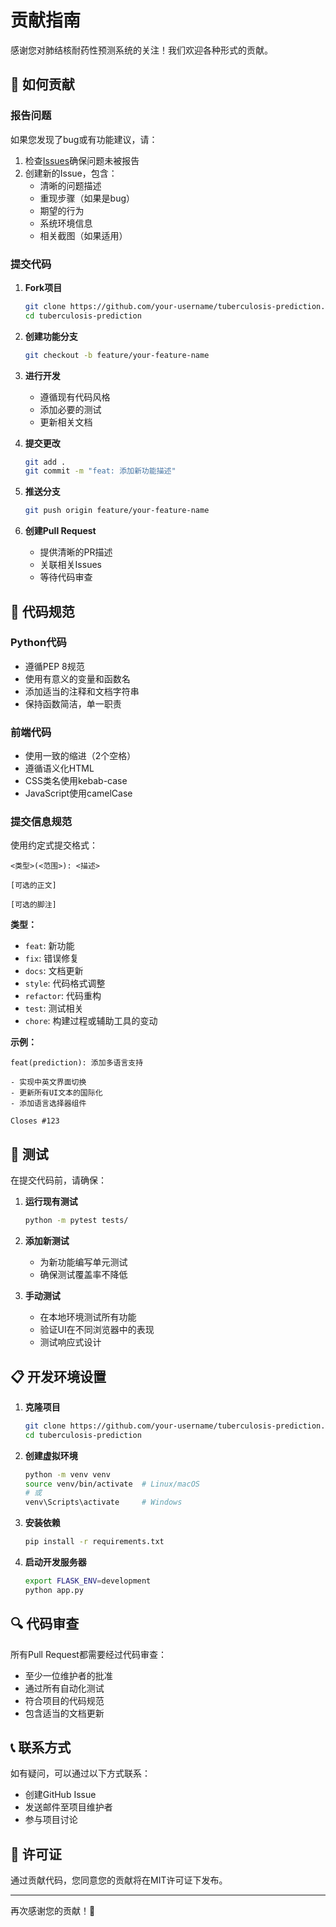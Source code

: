 # 贡献指南

感谢您对肺结核耐药性预测系统的关注！我们欢迎各种形式的贡献。

## 🤝 如何贡献

### 报告问题

如果您发现了bug或有功能建议，请：

1. 检查[Issues](../../issues)确保问题未被报告
2. 创建新的Issue，包含：
   - 清晰的问题描述
   - 重现步骤（如果是bug）
   - 期望的行为
   - 系统环境信息
   - 相关截图（如果适用）

### 提交代码

1. **Fork项目**
   ```bash
   git clone https://github.com/your-username/tuberculosis-prediction.git
   cd tuberculosis-prediction
   ```

2. **创建功能分支**
   ```bash
   git checkout -b feature/your-feature-name
   ```

3. **进行开发**
   - 遵循现有代码风格
   - 添加必要的测试
   - 更新相关文档

4. **提交更改**
   ```bash
   git add .
   git commit -m "feat: 添加新功能描述"
   ```

5. **推送分支**
   ```bash
   git push origin feature/your-feature-name
   ```

6. **创建Pull Request**
   - 提供清晰的PR描述
   - 关联相关Issues
   - 等待代码审查

## 📝 代码规范

### Python代码
- 遵循PEP 8规范
- 使用有意义的变量和函数名
- 添加适当的注释和文档字符串
- 保持函数简洁，单一职责

### 前端代码
- 使用一致的缩进（2个空格）
- 遵循语义化HTML
- CSS类名使用kebab-case
- JavaScript使用camelCase

### 提交信息规范

使用约定式提交格式：

```
<类型>(<范围>): <描述>

[可选的正文]

[可选的脚注]
```

**类型：**
- `feat`: 新功能
- `fix`: 错误修复
- `docs`: 文档更新
- `style`: 代码格式调整
- `refactor`: 代码重构
- `test`: 测试相关
- `chore`: 构建过程或辅助工具的变动

**示例：**
```
feat(prediction): 添加多语言支持

- 实现中英文界面切换
- 更新所有UI文本的国际化
- 添加语言选择器组件

Closes #123
```

## 🧪 测试

在提交代码前，请确保：

1. **运行现有测试**
   ```bash
   python -m pytest tests/
   ```

2. **添加新测试**
   - 为新功能编写单元测试
   - 确保测试覆盖率不降低

3. **手动测试**
   - 在本地环境测试所有功能
   - 验证UI在不同浏览器中的表现
   - 测试响应式设计

## 📋 开发环境设置

1. **克隆项目**
   ```bash
   git clone https://github.com/your-username/tuberculosis-prediction.git
   cd tuberculosis-prediction
   ```

2. **创建虚拟环境**
   ```bash
   python -m venv venv
   source venv/bin/activate  # Linux/macOS
   # 或
   venv\Scripts\activate     # Windows
   ```

3. **安装依赖**
   ```bash
   pip install -r requirements.txt
   ```

4. **启动开发服务器**
   ```bash
   export FLASK_ENV=development
   python app.py
   ```

## 🔍 代码审查

所有Pull Request都需要经过代码审查：

- 至少一位维护者的批准
- 通过所有自动化测试
- 符合项目的代码规范
- 包含适当的文档更新

## 📞 联系方式

如有疑问，可以通过以下方式联系：

- 创建GitHub Issue
- 发送邮件至项目维护者
- 参与项目讨论

## 📄 许可证

通过贡献代码，您同意您的贡献将在MIT许可证下发布。

---

再次感谢您的贡献！🎉